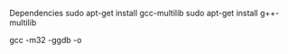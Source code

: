 Dependencies
sudo apt-get install gcc-multilib
sudo apt-get install g++-multilib

gcc -m32 -ggdb -o <bin> <code> 
